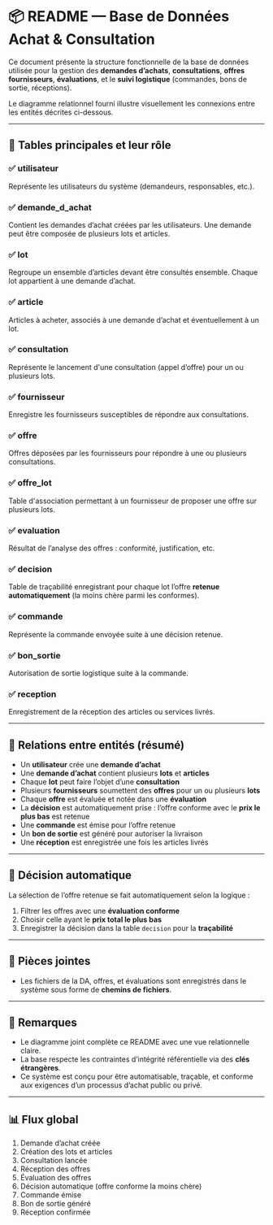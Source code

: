 # 📦 README — Base de Données Achat & Consultation

Ce document présente la structure fonctionnelle de la base de données utilisée pour la gestion des **demandes d’achats**, **consultations**, **offres fournisseurs**, **évaluations**, et le **suivi logistique** (commandes, bons de sortie, réceptions).

Le diagramme relationnel fourni illustre visuellement les connexions entre les entités décrites ci-dessous.

---

## 📁 Tables principales et leur rôle

### ✅ utilisateur
Représente les utilisateurs du système (demandeurs, responsables, etc.).

### ✅ demande_d_achat
Contient les demandes d’achat créées par les utilisateurs. Une demande peut être composée de plusieurs lots et articles.

### ✅ lot
Regroupe un ensemble d’articles devant être consultés ensemble. Chaque lot appartient à une demande d’achat.

### ✅ article
Articles à acheter, associés à une demande d’achat et éventuellement à un lot. 

### ✅ consultation
Représente le lancement d'une consultation (appel d’offre) pour un ou plusieurs lots.

### ✅ fournisseur
Enregistre les fournisseurs susceptibles de répondre aux consultations.

### ✅ offre
Offres déposées par les fournisseurs pour répondre à une ou plusieurs consultations.

### ✅ offre_lot
Table d'association permettant à un fournisseur de proposer une offre sur plusieurs lots.

### ✅ evaluation
Résultat de l’analyse des offres : conformité, justification, etc.

### ✅ decision
Table de traçabilité enregistrant pour chaque lot l’offre **retenue automatiquement** (la moins chère parmi les conformes).

### ✅ commande
Représente la commande envoyée suite à une décision retenue.

### ✅ bon_sortie
Autorisation de sortie logistique suite à la commande.

### ✅ reception
Enregistrement de la réception des articles ou services livrés.

---

## 🔄 Relations entre entités (résumé)

- Un **utilisateur** crée une **demande d’achat**
- Une **demande d’achat** contient plusieurs **lots** et **articles**
- Chaque **lot** peut faire l’objet d’une **consultation**
- Plusieurs **fournisseurs** soumettent des **offres** pour un ou plusieurs **lots**
- Chaque **offre** est évaluée et notée dans une **évaluation**
- La **décision** est automatiquement prise : l’offre conforme avec le **prix le plus bas** est retenue
- Une **commande** est émise pour l’offre retenue
- Un **bon de sortie** est généré pour autoriser la livraison
- Une **réception** est enregistrée une fois les articles livrés

---

## 🧠 Décision automatique

La sélection de l’offre retenue se fait automatiquement selon la logique :

1. Filtrer les offres avec une **évaluation conforme**
2. Choisir celle ayant le **prix total le plus bas**
3. Enregistrer la décision dans la table `decision` pour la **traçabilité**

---

## 📎 Pièces jointes

- Les fichiers de la DA, offres, et évaluations sont enregistrés dans le système sous forme de **chemins de fichiers**.

---

## 📌 Remarques

- Le diagramme joint complète ce README avec une vue relationnelle claire.
- La base respecte les contraintes d’intégrité référentielle via des **clés étrangères**.
- Ce système est conçu pour être automatisable, traçable, et conforme aux exigences d’un processus d’achat public ou privé.

---

## 📊 Flux global

1. Demande d’achat créée
2. Création des lots et articles
3. Consultation lancée
4. Réception des offres
5. Évaluation des offres
6. Décision automatique (offre conforme la moins chère)
7. Commande émise
8. Bon de sortie généré
9. Réception confirmée

